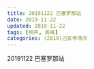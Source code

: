 ```yaml
---
title: 20191122 巴塞罗那站
date: 2019-11-22
updated: 2019-11-22
tags: [相声, 高峰]
categories: (2019)己亥年场次
---
```

20191122 巴塞罗那站